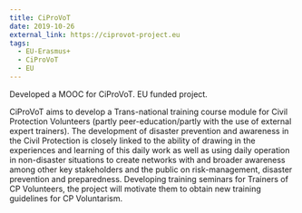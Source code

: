 ```yaml
---
title: CiProVoT
date: 2019-10-26
external_link: https://ciprovot-project.eu
tags:
  - EU-Erasmus+
  - CiProVoT
  - EU
---
```


Developed a MOOC for CiProVoT. EU funded project.

CiProVoT aims to develop a Trans-national training course module for Civil Protection Volunteers (partly peer-education/partly with the use of external expert trainers).
The development of disaster prevention and awareness in the Civil Protection is closely linked to the ability of drawing in the experiences and learning of this daily work as well as using daily operation in non-disaster situations to create networks with and broader awareness among other key stakeholders and the public on risk-management, disaster prevention and preparedness.
Developing training seminars for Trainers of CP Volunteers, the project will motivate them to obtain new training guidelines for CP Voluntarism.

<!--more-->

